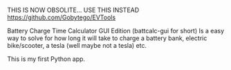 THIS IS NOW OBSOLITE... USE THIS INSTEAD https://github.com/Gobytego/EVTools

Battery Charge Time Calculator GUI Edition (battcalc-gui for short) 
Is a easy way to solve for how long it will take to charge a battery bank, electric bike/scooter, a tesla (well maybe not a tesla) etc.

This is my first Python app.
